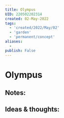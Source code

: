 ```yaml
---
title: Olympus
UID: 220502202314
created: 02-May-2022
tags:
  - 'created/2022/May/02'
  - 'garden'
  - 'permanent/concept'
aliases:
  - 
publish: False
---
```

# Olympus

## Notes:


## Ideas & thoughts:


